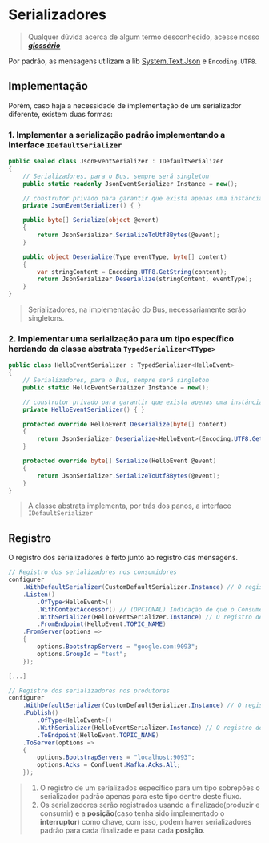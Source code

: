 # Serializadores

> Qualquer dúvida acerca de algum termo desconhecido, acesse nosso [**_glossário_**](glossario.md)

Por padrão, as mensagens utilizam a lib [System.Text.Json](https://docs.microsoft.com/pt-br/dotnet/api/system.text.json?view=net-5.0) e `Encoding.UTF8`.

## Implementação

Porém, caso haja a necessidade de implementação de um serializador diferente, existem duas formas:

### 1. Implementar a serialização padrão implementando a interface `IDefaultSerializer`

```csharp
public sealed class JsonEventSerializer : IDefaultSerializer
{
    // Serializadores, para o Bus, sempre será singleton
    public static readonly JsonEventSerializer Instance = new();

    // construtor privado para garantir que exista apenas uma instáncia deste serializador
    private JsonEventSerializer() { }

    public byte[] Serialize(object @event)
    {
        return JsonSerializer.SerializeToUtf8Bytes(@event);
    }

    public object Deserialize(Type eventType, byte[] content)
    {
        var stringContent = Encoding.UTF8.GetString(content);
        return JsonSerializer.Deserialize(stringContent, eventType);
    }
}
```

> Serializadores, na implementação do Bus, necessariamente serão singletons.

### 2. Implementar uma serialização para um tipo específico herdando da classe abstrata `TypedSerializer<TType>`

```csharp
public class HelloEventSerializer : TypedSerializer<HelloEvent>
{
    // Serializadores, para o Bus, sempre será singleton
    public static HelloEventSerializer Instance = new();

    // construtor privado para garantir que exista apenas uma instáncia deste serializador
    private HelloEventSerializer() { }

    protected override HelloEvent Deserialize(byte[] content)
    {
        return JsonSerializer.Deserialize<HelloEvent>(Encoding.UTF8.GetString(content));
    }

    protected override byte[] Serialize(HelloEvent @event)
    {
        return JsonSerializer.SerializeToUtf8Bytes(@event);
    }
}
```

> A classe abstrata implementa, por trás dos panos, a interface `IDefaultSerializer`

## Registro

O registro dos serializadores é feito junto ao registro das mensagens.

```csharp
// Registro dos serializadores nos consumidores
configurer
    .WithDefaultSerializer(CustomDefaultSerializer.Instance) // O registro de um serializador padrão
    .Listen()
        .OfType<HelloEvent>()
        .WithContextAccessor() // (OPCIONAL) Indicação de que o ConsumeContextAccessor será utilizado na Pipeline
        .WithSerializer(HelloEventSerializer.Instance) // O registro de um serializador para um tipo específico
        .FromEndpoint(HelloEvent.TOPIC_NAME)
    .FromServer(options =>
    {
        options.BootstrapServers = "google.com:9093";
        options.GroupId = "test";
    });

[...]

// Registro dos serializadores nos produtores
configurer
    .WithDefaultSerializer(CustomDefaultSerializer.Instance) // O registro de um serializador padrão
    .Publish()
        .OfType<HelloEvent>()
        .WithSerializer(HelloEventSerializer.Instance) // O registro de um serializador para um tipo específico
        .ToEndpoint(HelloEvent.TOPIC_NAME)
    .ToServer(options =>
    {
        options.BootstrapServers = "localhost:9093";
        options.Acks = Confluent.Kafka.Acks.All;
    });
```

> 1. O registro de um serializados específico para um tipo sobrepões o serializador padrão apenas para este tipo dentro deste fluxo.
> 2. Os serializadores serão registrados usando a finalizade(produzir e consumir) e a __**posição**__(caso tenha sido implementado o __**interruptor**__) como chave, com isso, podem haver serializadores padrão para cada finalizade e para cada __**posição**__.
